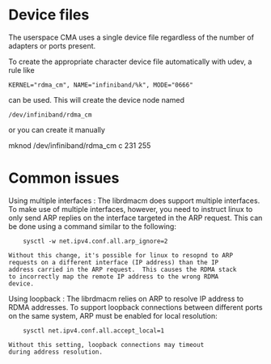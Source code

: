 # Device files

The userspace CMA uses a single device file regardless of the number
of adapters or ports present.

To create the appropriate character device file automatically with
udev, a rule like

    KERNEL="rdma_cm", NAME="infiniband/%k", MODE="0666"

can be used.  This will create the device node named

    /dev/infiniband/rdma_cm

or you can create it manually

  mknod /dev/infiniband/rdma_cm c 231 255


# Common issues

Using multiple interfaces
:	The librdmacm does support multiple interfaces.  To make use
	of multiple interfaces, however, you need to instruct linux
	to only send ARP replies on the interface targeted in the ARP
	request.  This can be done using a command similar to the
	following:

		sysctl -w net.ipv4.conf.all.arp_ignore=2

	Without this change, it's possible for linux to resopnd to ARP
	requests on a different interface (IP address) than the IP
	address carried in the ARP request.  This causes the RDMA stack
	to incorrectly map the remote IP address to the wrong RDMA
	device.

Using loopback
:	The librdmacm relies on ARP to resolve IP address to RDMA
	addresses.  To support loopback connections between different
	ports on the same system, ARP must be enabled for local
	resolution:

		sysctl net.ipv4.conf.all.accept_local=1

	Without this setting, loopback connections may timeout
	during address resolution.
